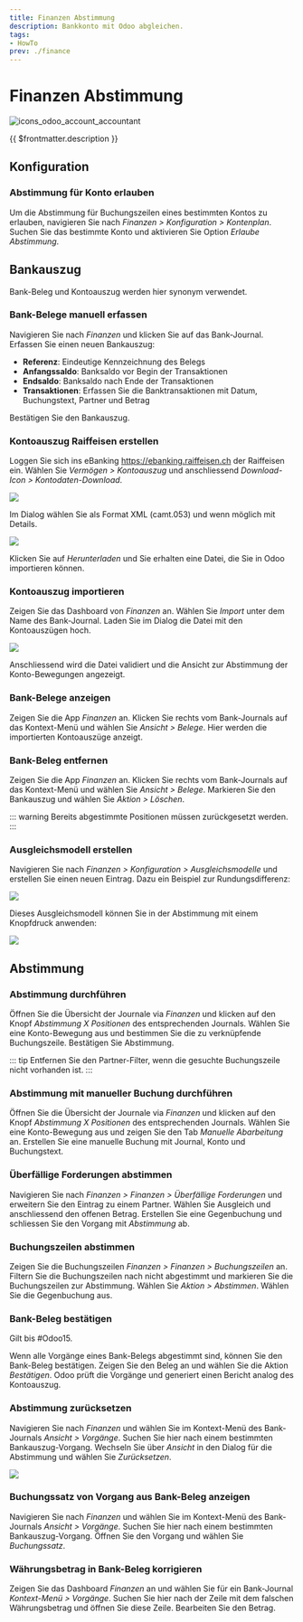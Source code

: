 ```yaml
---
title: Finanzen Abstimmung
description: Bankkonto mit Odoo abgleichen.
tags:
- HowTo
prev: ./finance
---
```

# Finanzen Abstimmung
![icons_odoo_account_accountant](attachments/icons_odoo_account_accountant.png)

{{ $frontmatter.description }}

## Konfiguration

### Abstimmung für Konto erlauben

Um die Abstimmung für Buchungszeilen eines bestimmten Kontos zu erlauben, navigieren Sie nach *Finanzen > Konfiguration > Kontenplan*. Suchen Sie das bestimmte Konto und aktivieren Sie Option *Erlaube Abstimmung*.

## Bankauszug

Bank-Beleg und Kontoauszug werden hier synonym verwendet.

### Bank-Belege manuell erfassen

Navigieren Sie nach *Finanzen* und klicken Sie auf das Bank-Journal. Erfassen Sie einen neuen Bankauszug:

* **Referenz**: Eindeutige Kennzeichnung des Belegs
* **Anfangssaldo**: Banksaldo vor Begin der Transaktionen
* **Endsaldo**: Banksaldo nach Ende der Transaktionen
* **Transaktionen**: Erfassen Sie die Banktransaktionen mit Datum, Buchungstext, Partner und Betrag

Bestätigen Sie den Bankauszug.

### Kontoauszug Raiffeisen erstellen

Loggen Sie sich ins eBanking <https://ebanking.raiffeisen.ch> der Raiffeisen ein. Wählen Sie *Vermögen > Kontoauszug* und anschliessend *Download-Icon > Kontodaten-Download*.

![](attachments/Finance%20Reconcile%20eBanking%20Kontodaten%20Raiffeisen.png)

Im Dialog wählen Sie als Format XML (camt.053) und wenn möglich mit Details.

![](attachments/Finance%20Reconcile%20Kontodaten-Download%20Raiffeisen.png)

Klicken Sie auf *Herunterladen* und Sie erhalten eine Datei, die Sie in Odoo importieren können.

### Kontoauszug importieren

Zeigen Sie das Dashboard von *Finanzen* an. Wählen Sie *Import* unter dem Name des Bank-Journal. Laden Sie im Dialog die Datei mit den Kontoauszügen hoch.

![](attachments/Finanzen%20Kontoauszug%20importieren.png)

Anschliessend wird die Datei validiert und die Ansicht zur Abstimmung der Konto-Bewegungen angezeigt.

### Bank-Belege anzeigen

Zeigen Sie die App *Finanzen* an. Klicken Sie rechts vom Bank-Journals auf das Kontext-Menü und wählen Sie *Ansicht > Belege*. Hier werden die importierten Kontoauszüge anzeigt.

### Bank-Beleg entfernen

Zeigen Sie die App *Finanzen* an. Klicken Sie rechts vom Bank-Journals auf das Kontext-Menü und wählen Sie *Ansicht > Belege*. Markieren Sie den Bankauszug und wählen Sie *Aktion > Löschen*.

::: warning
Bereits abgestimmte Positionen müssen zurückgesetzt werden.
:::

### Ausgleichsmodell erstellen

Navigieren Sie nach *Finanzen > Konfiguration > Ausgleichsmodelle* und erstellen Sie einen neuen Eintrag. Dazu ein Beispiel zur Rundungsdifferenz:

![](attachments/Finanzen%20Abstimmung%20Rundungsdifferenz.png)

Dieses Ausgleichsmodell können Sie in der Abstimmung mit einem Knopfdruck anwenden:

![](attachments/Finanzen%20Abstimmung%20Ausgleichsmodell%20anwenden.png)

## Abstimmung

### Abstimmung durchführen

Öffnen Sie die Übersicht der Journale via *Finanzen* und klicken auf den Knopf *Abstimmung X Positionen* des entsprechenden Journals. Wählen Sie eine Konto-Bewegung aus und bestimmen Sie die zu verknüpfende Buchungszeile. Bestätigen Sie Abstimmung.

::: tip
Entfernen Sie den Partner-Filter, wenn die gesuchte Buchungszeile nicht vorhanden ist.
:::

### Abstimmung mit manueller Buchung durchführen

Öffnen Sie die Übersicht der Journale via *Finanzen* und klicken auf den Knopf *Abstimmung X Positionen* des entsprechenden Journals. Wählen Sie eine Konto-Bewegung aus und zeigen Sie den Tab *Manuelle Abarbeitung* an. Erstellen Sie eine manuelle Buchung mit Journal, Konto und Buchungstext.

### Überfällige Forderungen abstimmen

Navigieren Sie nach *Finanzen > Finanzen > Überfällige Forderungen* und erweitern Sie den Eintrag zu einem Partner. Wählen Sie Ausgleich und anschliessend den offenen Betrag. Erstellen Sie eine Gegenbuchung und schliessen Sie den Vorgang mit *Abstimmung* ab.

### Buchungszeilen abstimmen

Zeigen Sie die Buchungszeilen *Finanzen > Finanzen > Buchungszeilen* an. Filtern Sie die Buchungszeilen nach nicht abgestimmt und markieren Sie die Buchungszeilen zur Abstimmung. Wählen Sie *Aktion > Abstimmen*. Wählen Sie die Gegenbuchung aus.

### Bank-Beleg bestätigen

Gilt bis #Odoo15.

Wenn alle Vorgänge eines Bank-Belegs abgestimmt sind, können Sie den Bank-Beleg bestätigen. Zeigen Sie den Beleg an und wählen Sie die Aktion *Bestätigen*. Odoo prüft die Vorgänge und generiert einen Bericht analog des Kontoauszug.

### Abstimmung zurücksetzen

Navigieren Sie nach *Finanzen* und wählen Sie im Kontext-Menü des Bank-Journals *Ansicht > Vorgänge*. Suchen Sie hier nach einem bestimmten Bankauszug-Vorgang. Wechseln Sie über *Ansicht* in den Dialog für die Abstimmung und wählen Sie *Zurücksetzen*.

![](attachments/Abstimmung%20zurücksetzen.gif)

### Buchungssatz von Vorgang aus Bank-Beleg anzeigen

Navigieren Sie nach *Finanzen* und wählen Sie im Kontext-Menü des Bank-Journals *Ansicht > Vorgänge*. Suchen Sie hier nach einem bestimmten Bankauszug-Vorgang. Öffnen Sie den Vorgang und wählen Sie *Buchungssatz*.

### Währungsbetrag in Bank-Beleg korrigieren

Zeigen Sie das Dashboard *Finanzen* an und wählen Sie für ein Bank-Journal *Kontext-Menü > Vorgänge*. Suchen Sie hier nach der Zeile mit dem falschen Währungsbetrag und öffnen Sie diese Zeile. Bearbeiten Sie den Betrag.

